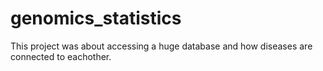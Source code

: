 # genomics_statistics
This project was about accessing a huge database and how diseases are connected to eachother. 
